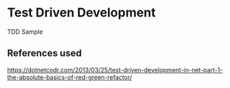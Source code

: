 Test Driven Development
=======================

TDD Sample 

## References used

https://dotnetcodr.com/2013/03/25/test-driven-development-in-net-part-1-the-absolute-basics-of-red-green-refactor/
